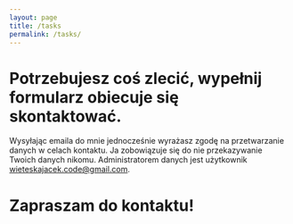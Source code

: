 ```yaml
---
layout: page
title: /tasks
permalink: /tasks/
---
```



# Potrzebujesz coś zlecić, wypełnij formularz obiecuje się skontaktować.

Wysyłając emaila do mnie jednocześnie wyrażasz zgodę na przetwarzanie danych w celach kontaktu.
Ja zobowiązuje się do nie przekazywanie Twoich danych nikomu.
Administratorem danych jest użytkownik wieteskajacek.code@gmail.com.

# Zapraszam do kontaktu!
